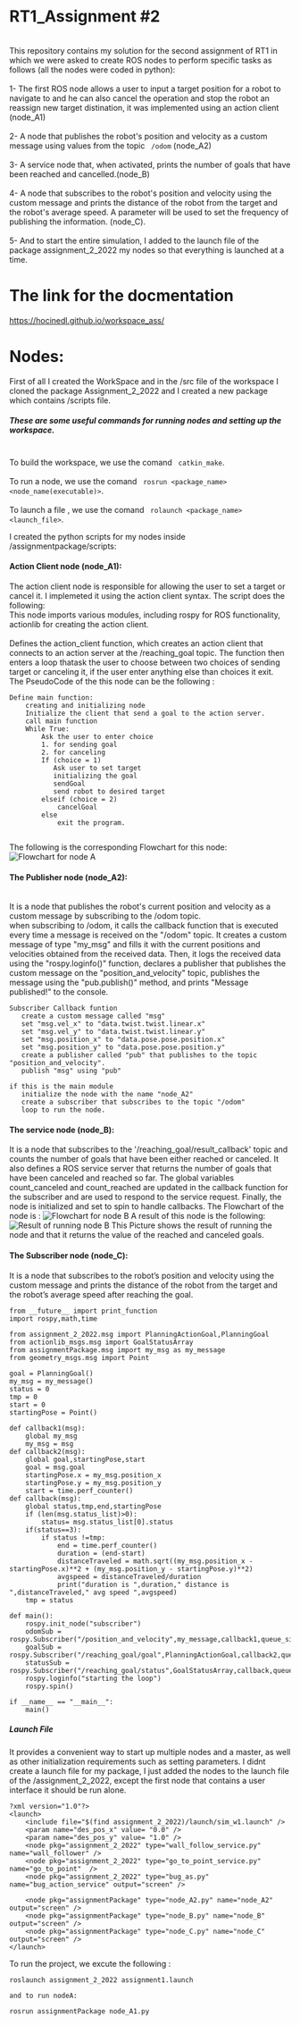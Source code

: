 RT1_Assignment #2
=================
<br>This repository contains my solution for the second assignment of RT1 in which we were asked to create ROS nodes to perform specific tasks as follows (all the nodes were coded in python):</br> 
<br>1- The first ROS node allows a user to input a target position for a robot to navigate to and he can also cancel the operation and stop the robot an reassign new target distination, it was implemented using an action client (node_A1) </br>
<br>2- A node that publishes the robot's position and velocity as a custom message using values from the topic ```  /odom ``` (node_A2)</br>
<br>3- A service node that, when activated, prints the number of goals that have been reached and cancelled.(node_B)</br>
<br>4- A node that subscribes to the robot's position and velocity using the custom message and prints the distance of the robot from the target and the robot's average speed. A parameter will be used to set the frequency of publishing the information. (node_C).</br>
<br>5- And to start the entire simulation, I added to the launch file of the package assignment_2_2022 my nodes so that everything is launched at a time. </br>

The link for the docmentation
=============================
https://hocinedl.github.io/workspace_ass/

# Nodes:

First of all I created the WorkSpace and in the /src file of the workspace I cloned the package Assignment_2_2022 and I created a new package which contains /scripts file.
##### These are some useful commands for running nodes and setting up the workspace.
<br> To build the workspace, we use the comand ``` catkin_make```.</br>
<br> To run a node, we use the comand ``` rosrun <package_name> <node_name(executable)>```.</br>
<br> To launch a file , we use the comand ``` rolaunch <package_name> <launch_file>```.</br>

I created the python scripts for my nodes inside /assignmentpackage/scripts:

#### Action Client node (node_A1):
The action client node is responsible for allowing the user to set a target or cancel it. I implemeted it using the action client syntax.
The script does the following:
<br>This node imports various modules, including rospy for ROS functionality, actionlib for creating the action client. </br>
<br>Defines the action_client function, which creates an action client that connects to an action server at the /reaching_goal topic. The function then enters a loop thatask the user to choose between two choices of sending target or canceling it, if the user enter anything else than choices it exit. </br>
The PseudoCode of the this node can be the following :
``` 
Define main function:
    creating and initializing node
    Initialize the client that send a goal to the action server.
    call main function
    While True:
        Ask the user to enter choice
        1. for sending goal
        2. for canceling
        If (choice = 1)
           Ask user to set target
           initializing the goal
           sendGoal
           send robot to desired target
        elseif (choice = 2)
            cancelGoal
        else 
            exit the program.
            
``` 
The following is the corresponding Flowchart for this node: 
![Flowchart for node A](Flowchart.png)


#### The Publisher node (node_A2):
<br> It is a node that publishes the robot's current position and velocity as a custom message by subscribing to the /odom topic.</br>
when subscribing to /odom, it calls the callback function that is executed every time a message is received on the "/odom" topic. It creates a custom message of type "my_msg" and fills it with the current positions and velocities obtained from the received data. Then, it logs the received data using the "rospy.loginfo()" function, declares a publisher that publishes the custom message on the "position_and_velocity" topic, publishes the message using the "pub.publish()" method, and prints "Message published!" to the console.

 ``` 
Subscriber Callback funtion
    create a custom message called "msg"
    set "msg.vel_x" to "data.twist.twist.linear.x"
    set "msg.vel_y" to "data.twist.twist.linear.y"
    set "msg.position_x" to "data.pose.pose.position.x"
    set "msg.position_y" to "data.pose.pose.position.y"
    create a publisher called "pub" that publishes to the topic "position_and_velocity".
    publish "msg" using "pub"

if this is the main module
    initialize the node with the name "node_A2"
    create a subscriber that subscribes to the topic "/odom" 
    loop to run the node.
 
  ```  

#### The service node (node_B):
It is a node that subscribes to the '/reaching_goal/result_callback' topic and counts the number of goals that have been either reached or canceled. It also defines a ROS service server that returns the number of goals that have been canceled and reached so far. The global variables count_canceled and count_reached are updated in the callback function for the subscriber and are used to respond to the service request. Finally, the node is initialized and set to spin to handle callbacks.
The Flowchart of the node is : 
![Flowchart for node B](Flowchart2.png)
A result of this node is the following:
![Result of running node B](nodeBrun.png)
This Picture shows the result of running the node and that it returns the value of the reached and canceled goals.

#### The Subscriber node (node_C):
It is a node that subscribes to the robot’s position and velocity using the custom message and prints the
distance of the robot from the target and the robot’s average speed after reaching the goal. 

``` 
from __future__ import print_function
import rospy,math,time

from assignment_2_2022.msg import PlanningActionGoal,PlanningGoal
from actionlib_msgs.msg import GoalStatusArray
from assignmentPackage.msg import my_msg as my_message
from geometry_msgs.msg import Point

goal = PlanningGoal()
my_msg = my_message()
status = 0
tmp = 0
start = 0
startingPose = Point()

def callback1(msg):
    global my_msg
    my_msg = msg
def callback2(msg):
    global goal,startingPose,start
    goal = msg.goal
    startingPose.x = my_msg.position_x
    startingPose.y = my_msg.position_y
    start = time.perf_counter()
def callback(msg):
    global status,tmp,end,startingPose
    if (len(msg.status_list)>0):
        status= msg.status_list[0].status
    if(status==3):
        if status !=tmp:
            end = time.perf_counter()
            duration = (end-start)
            distanceTraveled = math.sqrt((my_msg.position_x - startingPose.x)**2 + (my_msg.position_y - startingPose.y)**2)
            avgspeed = distanceTraveled/duration
            print("duration is ",duration," distance is ",distanceTraveled," avg speed ",avgspeed)
    tmp = status

def main():
    rospy.init_node("subscriber")
    odomSub = rospy.Subscriber("/position_and_velocity",my_message,callback1,queue_size=1000)
    goalSub = rospy.Subscriber("/reaching_goal/goal",PlanningActionGoal,callback2,queue_size=1000)
    statusSub = rospy.Subscriber("/reaching_goal/status",GoalStatusArray,callback,queue_size=1000)
    rospy.loginfo("starting the loop")
    rospy.spin()
        
if __name__ == "__main__":
    main()
``` 
##### Launch File
It provides a convenient way to start up multiple nodes and a master, as well as other initialization requirements such as setting parameters.
I didnt create a launch file for my package, I just added the nodes to the launch file of the /assignment_2_2022, except the first node that contains a user interface it should be run alone.
``` 
?xml version="1.0"?>
<launch>
    <include file="$(find assignment_2_2022)/launch/sim_w1.launch" />
    <param name="des_pos_x" value= "0.0" />
    <param name="des_pos_y" value= "1.0" />
    <node pkg="assignment_2_2022" type="wall_follow_service.py" name="wall_follower" />
    <node pkg="assignment_2_2022" type="go_to_point_service.py" name="go_to_point"  />
    <node pkg="assignment_2_2022" type="bug_as.py" name="bug_action_service" output="screen" />
    
    <node pkg="assignmentPackage" type="node_A2.py" name="node_A2" output="screen" />
    <node pkg="assignmentPackage" type="node_B.py" name="node_B" output="screen" />
    <node pkg="assignmentPackage" type="node_C.py" name="node_C" output="screen" />
</launch>
``` 
To run the project, we excute the following :
```
roslaunch assignment_2_2022 assignment1.launch

and to run nodeA:

rosrun assignmentPackage node_A1.py

``` 
